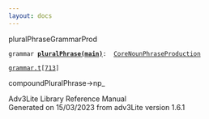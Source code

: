 ```yaml
---
layout: docs
---
```

<span class="title">pluralPhrase</span><span class="type">GrammarProd</span>

`grammar `**[`pluralPhrase(main)`](../object/pluralPhrase(main).html)**` :   `[`CoreNounPhraseProduction`](../object/CoreNounPhraseProduction.html)

[`grammar.t`](../file/grammar.t.html)`[`[`713`](../source/grammar.t.html#713)`]`

<div class="gramrule">

compoundPluralPhrase-\>np\_  

</div>

<div class="ftr">

Adv3Lite Library Reference Manual  
Generated on 15/03/2023 from adv3Lite version 1.6.1

</div>
